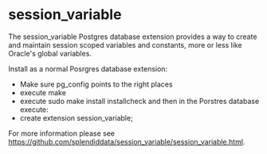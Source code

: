 # session_variable
The session_variable Postgres database extension provides a way to create and maintain session scoped variables and constants, more or less like Oracle's global variables.

Install as a normal Posrgres database extension:
 - Make sure pg_config points to the right places
 - execute make
 - execute sudo make install installcheck
and then in the Porstres database execute:
 - create extension session_variable;

For more information please see <a href="https://github.com/splendiddata/session_variable/">https://github.com/splendiddata/session_variable/session_variable.html</a>.
